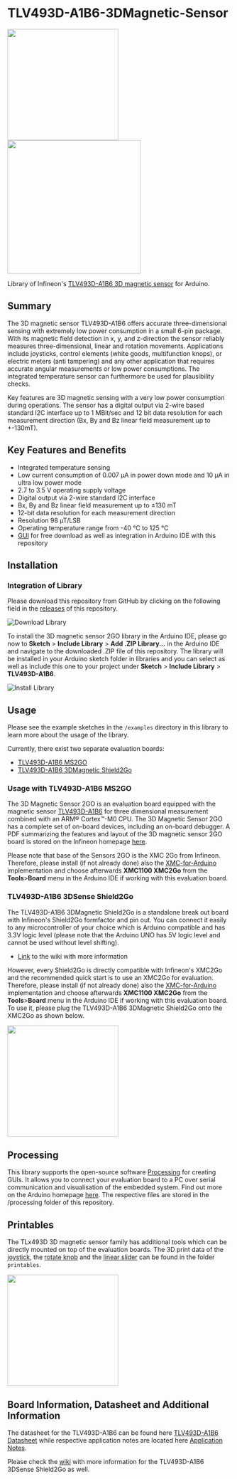# TLV493D-A1B6-3DMagnetic-Sensor
<img src="https://github.com/Infineon/Assets/blob/master/Pictures/3D%20Magnetic%20Sensor%202Go.jpg" width=250> <img src="https://github.com/Infineon/Assets/blob/master/Pictures/TLV493D-Sense-Shield2Go_Top_plain.jpg_2045671804.jpg?raw=true" width=300>

Library of Infineon's [TLV493D-A1B6 3D magnetic sensor](https://www.infineon.com/cms/de/product/sensor/magnetic-position-sensor/3d-magnetic-sensor/tlv493d-a1b6/) for Arduino. 

## Summary
The 3D magnetic sensor TLV493D-A1B6 offers accurate three-dimensional sensing with extremely low power consumption in a small 6-pin package. With its magnetic field detection in x, y, and z-direction the sensor reliably measures three-dimensional, linear and rotation movements. Applications include joysticks, control elements (white goods, multifunction knops), or electric meters (anti tampering) and any other application that requires accurate angular measurements or low power consumptions.
The integrated temperature sensor can furthermore be used for plausibility checks.

Key features are 3D magnetic sensing with a very low power consumption during operations. The sensor has a digital output via 2-wire based standard I2C interface up to 1 MBit/sec and 12 bit data resolution for each measurement direction (Bx, By and Bz linear field measurement up to +-130mT).

## Key Features and Benefits
* Integrated temperature sensing
* Low current consumption of 0.007 µA in power down mode and 10 µA in ultra low power mode
* 2.7 to 3.5 V operating supply voltage
* Digital output via 2-wire standard I2C interface
* Bx, By and Bz linear field measurement up to ±130 mT
* 12-bit data resolution for each measurement direction
* Resolution 98 µT/LSB
* Operating temperature range from -40 °C to 125 °C
* [GUI](https://www.infineon.com/cms/en/product/sensor/magnetic-position-sensor/3d-magnetic-sensor/?redirId=67528#!tools) for free download as well as integration in Arduino IDE with this repository

## Installation

### Integration of Library
Please download this repository from GitHub by clicking on the following field in the [releases](https://github.com/Infineon/TLV493D-A1B6-3DMagnetic-Sensor/releases) of this repository.

![Download Library](https://raw.githubusercontent.com/infineon/assets/master/Pictures/Releases_Generic.jpg)

To install the 3D magnetic sensor 2GO library in the Arduino IDE, please go now to **Sketch** > **Include Library** > **Add .ZIP Library...** in the Arduino IDE and navigate to the downloaded .ZIP file of this repository. The library will be installed in your Arduino sketch folder in libraries and you can select as well as include this one to your project under **Sketch** > **Include Library** > **TLV493D-A1B6**. 

![Install Library](https://raw.githubusercontent.com/infineon/assets/master/Pictures/Library_Install_ZIP.png)

## Usage
Please see the example sketches in the `/examples` directory in this library to learn more about the usage of the library.

Currently, there exist two separate evaluation boards:

* [TLV493D-A1B6 MS2GO](https://www.infineon.com/cms/en/product/sensor/magnetic-position-sensor/3d-magnetic-sensor/tlv493d-a1b6-ms2go/)
* [TLV493D-A1B6 3DMagnetic Shield2Go](https://www.infineon.com/cms/en/product/evaluation-boards/s2go_3d-sense_tlv493d/)

### Usage with TLV493D-A1B6 MS2GO
The 3D Magnetic Sensor 2GO is an evaluation board equipped with the magnetic sensor [TLV493D-A1B6](https://www.infineon.com/cms/de/product/sensor/magnetic-position-sensor/3d-magnetic-sensor/TLV493D-A1B6/productType.html?productType=5546d462525dbac401529cebc74f07b7) for three dimensional measurement combined with an ARM® Cortex™-M0 CPU. The 3D Magnetic Sensor 2GO has a complete set of on-board devices, including an on-board debugger. A PDF summarizing the features and layout of the 3D magnetic sensor 2GO board is stored on the Infineon homepage [here](https://www.infineon.com/dgdl/Infineon-3D-Magnetic-Sensor_EvalKit_UM-UM-v01_01-EN.pdf?fileId=5546d462525dbac40152ac4ca1d318c2).

Please note that base of the Sensors 2GO is the XMC 2Go from Infineon. Therefore, please install (if not already done) also the [XMC-for-Arduino](https://github.com/Infineon/XMC-for-Arduino) implementation and choose afterwards **XMC1100 XMC2Go** from the **Tools**>**Board** menu in the Arduino IDE if working with this evaluation board.

### TLV493D-A1B6 3DSense Shield2Go
The TLV493D-A1B6 3DMagnetic Shield2Go is a standalone break out board with Infineon's Shield2Go formfactor and pin out. You can connect it easily to any microcontroller of your choice which is Arduino compatible and has 3.3V logic level (please note that the Arduino UNO has 5V logic level and cannot be used without level shifting).

* [Link](https://github.com/Infineon/TLV493D-A1B6-3DMagnetic-Sensor/wiki) to the wiki with more information

However, every Shield2Go is directly compatible with Infineon's XMC2Go and the recommended quick start is to use an XMC2Go for evaluation. Therefore, please install (if not already done) also the [XMC-for-Arduino](https://github.com/Infineon/XMC-for-Arduino) implementation and choose afterwards **XMC1100 XMC2Go** from the **Tools**>**Board** menu in the Arduino IDE if working with this evaluation board. To use it, please plug the TLV493D-A1B6 3DMagnetic Shield2Go onto the XMC2Go as shown below.

<img src="https://github.com/Infineon/Assets/blob/master/Pictures/TLV493D-A1B6_S2Go_w_XMC2Go.png" width=250>

## Processing
This library supports the open-source software [Processing](https://processing.org/) for creating GUIs. It allows you to connect your evaluation board to a PC over serial communication and visualisation of the embedded system. Find out more on the Arduino homepage [here](http://playground.arduino.cc/Interfacing/Processing). The respective files are stored in the /processing folder of this repository. 

## Printables
The TLx493D 3D magnetic sensor family has additional tools which can be directly mounted on top of the evaluation boards. The 3D print data of the [joystick](https://www.infineon.com/cms/en/product/promopages/sensors-2go/#Add-ons-3D-Magnetic-2GO), the [rotate knob](https://www.infineon.com/cms/en/product/promopages/sensors-2go/#Add-ons-3D-Magnetic-2GO) and the [linear slider](https://www.infineon.com/cms/en/product/promopages/sensors-2go/#Add-ons-3D-Magnetic-2GO) can be found in the folder `printables`.

<img src="https://www.infineon.com/export/sites/default/media/products/Sensors/joystick.jpg_708092179.jpg" width=250>

## Board Information, Datasheet and Additional Information

The datasheet for the TLV493D-A1B6 can be found here [TLV493D-A1B6 Datasheet](https://www.infineon.com/dgdl/Infineon-TLV493D-A1B6-DS-v01_00-EN.pdf?fileId=5546d462525dbac40152a6b85c760e80) while respective application notes are located here [Application Notes](https://www.infineon.com/cms/de/product/sensor/magnetic-position-sensor/3d-magnetic-sensor/TLV493D-A1B6+2+GO+KIT/productType.html?productType=5546d4624e24005f014e6775d0177011#ispnTab4).

Please check the [wiki](https://github.com/Infineon/TLV493D-A1B6-3DMagnetic-Sensor/wiki) with more information for the TLV493D-A1B6 3DSense Shield2Go as well.

